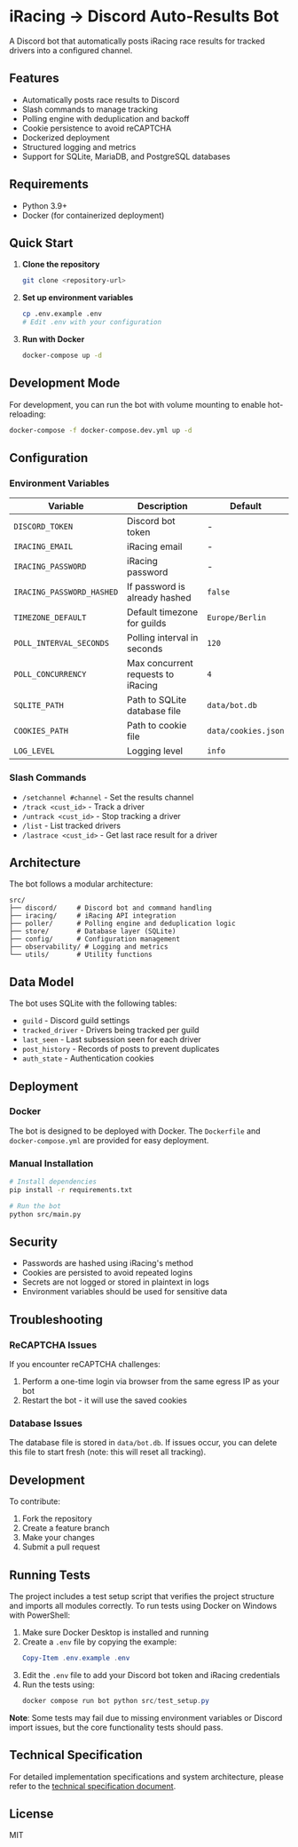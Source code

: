 # iRacing → Discord Auto-Results Bot

A Discord bot that automatically posts iRacing race results for tracked drivers into a configured channel.

## Features

- Automatically posts race results to Discord
- Slash commands to manage tracking
- Polling engine with deduplication and backoff
- Cookie persistence to avoid reCAPTCHA
- Dockerized deployment
- Structured logging and metrics
- Support for SQLite, MariaDB, and PostgreSQL databases

## Requirements

- Python 3.9+
- Docker (for containerized deployment)

## Quick Start

1. **Clone the repository**
   ```bash
   git clone <repository-url>
   ```

2. **Set up environment variables**
   ```bash
   cp .env.example .env
   # Edit .env with your configuration
   ```

3. **Run with Docker**
   ```bash
   docker-compose up -d
   ```

## Development Mode

For development, you can run the bot with volume mounting to enable hot-reloading:

```bash
docker-compose -f docker-compose.dev.yml up -d
```

## Configuration

### Environment Variables

| Variable | Description | Default |
|----------|-------------|---------|
| `DISCORD_TOKEN` | Discord bot token | - |
| `IRACING_EMAIL` | iRacing email | - |
| `IRACING_PASSWORD` | iRacing password | - |
| `IRACING_PASSWORD_HASHED` | If password is already hashed | `false` |
| `TIMEZONE_DEFAULT` | Default timezone for guilds | `Europe/Berlin` |
| `POLL_INTERVAL_SECONDS` | Polling interval in seconds | `120` |
| `POLL_CONCURRENCY` | Max concurrent requests to iRacing | `4` |
| `SQLITE_PATH` | Path to SQLite database file | `data/bot.db` |
| `COOKIES_PATH` | Path to cookie file | `data/cookies.json` |
| `LOG_LEVEL` | Logging level | `info` |

### Slash Commands

- `/setchannel #channel` - Set the results channel
- `/track <cust_id>` - Track a driver
- `/untrack <cust_id>` - Stop tracking a driver
- `/list` - List tracked drivers
- `/lastrace <cust_id>` - Get last race result for a driver

## Architecture

The bot follows a modular architecture:

```
src/
├── discord/     # Discord bot and command handling
├── iracing/     # iRacing API integration
├── poller/      # Polling engine and deduplication logic
├── store/       # Database layer (SQLite)
├── config/      # Configuration management
├── observability/ # Logging and metrics
└── utils/       # Utility functions
```

## Data Model

The bot uses SQLite with the following tables:

- `guild` - Discord guild settings
- `tracked_driver` - Drivers being tracked per guild
- `last_seen` - Last subsession seen for each driver
- `post_history` - Records of posts to prevent duplicates
- `auth_state` - Authentication cookies

## Deployment

### Docker

The bot is designed to be deployed with Docker. The `Dockerfile` and `docker-compose.yml` are provided for easy deployment.

### Manual Installation

```bash
# Install dependencies
pip install -r requirements.txt

# Run the bot
python src/main.py
```

## Security

- Passwords are hashed using iRacing's method
- Cookies are persisted to avoid repeated logins
- Secrets are not logged or stored in plaintext in logs
- Environment variables should be used for sensitive data

## Troubleshooting

### ReCAPTCHA Issues

If you encounter reCAPTCHA challenges:

1. Perform a one-time login via browser from the same egress IP as your bot
2. Restart the bot - it will use the saved cookies

### Database Issues

The database file is stored in `data/bot.db`. If issues occur, you can delete this file to start fresh (note: this will reset all tracking).

## Development

To contribute:

1. Fork the repository
2. Create a feature branch
3. Make your changes
4. Submit a pull request

## Running Tests

The project includes a test setup script that verifies the project structure and imports all modules correctly. To run tests using Docker on Windows with PowerShell:

1. Make sure Docker Desktop is installed and running
2. Create a `.env` file by copying the example:
   ```powershell
   Copy-Item .env.example .env
   ```
3. Edit the `.env` file to add your Discord bot token and iRacing credentials
4. Run the tests using:
   ```powershell
   docker compose run bot python src/test_setup.py
   ```

**Note**: Some tests may fail due to missing environment variables or Discord import issues, but the core functionality tests should pass.

## Technical Specification

For detailed implementation specifications and system architecture, please refer to the [technical specification document](TECHNICAL_SPEC.md).

## License

MIT
